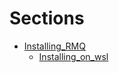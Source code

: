 # Sections 
- [Installing_RMQ](/Installing_RMQ)
  - [Installing_on_wsl](/Installing_RMQ/Installing_on_wsl.md)